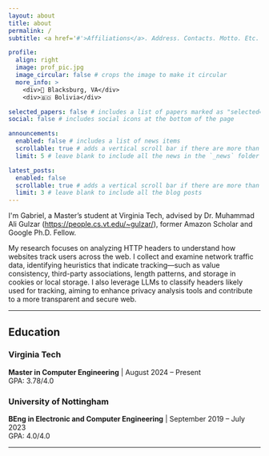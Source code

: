 ```yaml
---
layout: about
title: about
permalink: /
subtitle: <a href='#'>Affiliations</a>. Address. Contacts. Motto. Etc.

profile:
  align: right
  image: prof_pic.jpg
  image_circular: false # crops the image to make it circular
  more_info: >
    <div>📍 Blacksburg, VA</div>
    <div>🇧🇴 Bolivia</div>

selected_papers: false # includes a list of papers marked as "selected={true}"
social: false # includes social icons at the bottom of the page

announcements:
  enabled: false # includes a list of news items
  scrollable: true # adds a vertical scroll bar if there are more than 3 news items
  limit: 5 # leave blank to include all the news in the `_news` folder

latest_posts:
  enabled: false
  scrollable: true # adds a vertical scroll bar if there are more than 3 new posts items
  limit: 3 # leave blank to include all the blog posts
---
```


I'm Gabriel, a Master’s student at Virginia Tech, advised by Dr. Muhammad Ali Gulzar (https://people.cs.vt.edu/~gulzar/), former Amazon Scholar and Google Ph.D. Fellow.  

My research focuses on analyzing HTTP headers to understand how websites track users across the web. I collect and examine network traffic data, identifying heuristics that indicate tracking—such as value consistency, third-party associations, length patterns, and storage in cookies or local storage. I also leverage LLMs to classify headers likely used for tracking, aiming to enhance privacy analysis tools and contribute to a more transparent and secure web.  

---

## Education

### Virginia Tech
**Master in Computer Engineering** | August 2024 – Present  
GPA: 3.78/4.0

### University of Nottingham
**BEng in Electronic and Computer Engineering** | September 2019 – July 2023  
GPA: 4.0/4.0

---

